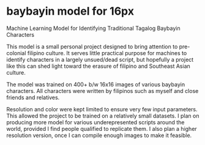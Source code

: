 # baybayin model for 16px
 Machine Learning Model for Identifying Traditional Tagalog Baybayin Characters

This model is a small personal project designed to bring attention to pre-colonial
filipino culture. It serves little practical purpose for machines to identify characters
in a largely unsued/dead script, but hopefully a project like this can shed light toward
the erasure of filipino and Southeast Asian culture.

The model was trained on 400+ b/w 16x16 images of various baybayin characters. All
characters were written by filipinos such as myself and close friends and relatives.

Resolution and color were kept limited to ensure very few input parameters. This
allowed the project to be trained on a relatively small datasets. I plan on producing
more model for various underepresented scripts around the world, provided I find people
qualified to replicate them. I also plan a higher resolution version, once I can compile
enough images to make it feasible.
